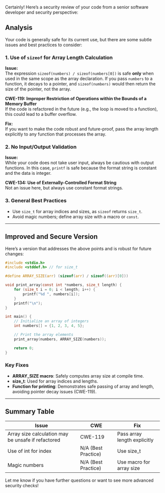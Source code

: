 Certainly! Here’s a security review of your code from a senior software developer and security perspective:

## Analysis

Your code is generally safe for its current use, but there are some subtle issues and best practices to consider:

### 1. Use of `sizeof` for Array Length Calculation

**Issue:**  
The expression `sizeof(numbers) / sizeof(numbers[0])` is safe **only** when used in the same scope as the array declaration. If you pass `numbers` to a function, it decays to a pointer, and `sizeof(numbers)` would then return the size of the pointer, not the array.

**CWE-119: Improper Restriction of Operations within the Bounds of a Memory Buffer**  
If the code is refactored in the future (e.g., the loop is moved to a function), this could lead to a buffer overflow.

**Fix:**  
If you want to make the code robust and future-proof, pass the array length explicitly to any function that processes the array.

### 2. No Input/Output Validation

**Issue:**  
While your code does not take user input, always be cautious with output functions. In this case, `printf` is safe because the format string is constant and the data is integer.

**CWE-134: Use of Externally-Controlled Format String**  
Not an issue here, but always use constant format strings.

### 3. General Best Practices

- Use `size_t` for array indices and sizes, as `sizeof` returns `size_t`.
- Avoid magic numbers; define array size with a macro or `const`.

---

## Improved and Secure Version

Here’s a version that addresses the above points and is robust for future changes:

```c
#include <stdio.h>
#include <stddef.h> // for size_t

#define ARRAY_SIZE(arr) (sizeof(arr) / sizeof((arr)[0]))

void print_array(const int *numbers, size_t length) {
    for (size_t i = 0; i < length; i++) {
        printf("%d ", numbers[i]);
    }
    printf("\n");
}

int main() {
    // Initialize an array of integers
    int numbers[] = {1, 2, 3, 4, 5};

    // Print the array elements
    print_array(numbers, ARRAY_SIZE(numbers));

    return 0;
}
```

### Key Fixes

- **ARRAY_SIZE macro**: Safely computes array size at compile time.
- **size_t**: Used for array indices and lengths.
- **Function for printing**: Demonstrates safe passing of array and length, avoiding pointer decay issues (CWE-119).

---

## Summary Table

| Issue | CWE | Fix |
|-------|-----|-----|
| Array size calculation may be unsafe if refactored | CWE-119 | Pass array length explicitly |
| Use of int for index | N/A (Best Practice) | Use size_t |
| Magic numbers | N/A (Best Practice) | Use macro for array size |

Let me know if you have further questions or want to see more advanced security checks!